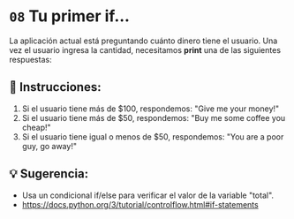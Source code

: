 # `08` Tu primer if...

La aplicación actual está preguntando cuánto dinero tiene el usuario. Una vez el usuario ingresa
la cantidad, necesitamos **print** una de las siguientes respuestas:



## 📝 Instrucciones:

1. Si el usuario tiene más de $100, respondemos: "Give me your money!"
2. Si el usuario tiene más de $50, respondemos: "Buy me some coffee you cheap!"
3. Si el usuario tiene igual o menos de $50, respondemos: "You are a poor guy, go away!"

## 💡 Sugerencia:

- Usa un condicional if/else para verificar el valor de la variable "total".
- https://docs.python.org/3/tutorial/controlflow.html#if-statements

